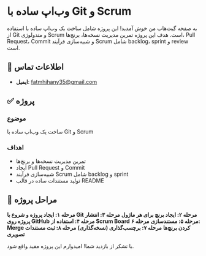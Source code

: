 # وب‌اپ ساده با Git و Scrum

به صفحه گیت‌هاب من خوش آمدید! این پروژه شامل ساخت یک وب‌اپ ساده با استفاده از Git و متدولوژی Scrum است. هدف این پروژه تمرین مدیریت نسخه‌ها، برنچ‌ها، Pull Request، Commit و شبیه‌سازی فرآیند Scrum شامل backlog، sprint و review است.

## 📧 اطلاعات تماس
- **ایمیل**: fatmhjhany35@gmail.com

## ✅ پروژه
### موضوع
ساخت یک وب‌اپ ساده با Git و Scrum

### اهداف
- تمرین مدیریت نسخه‌ها و برنچ‌ها
- ایجاد Pull Request و Commit
- شبیه‌سازی فرآیند Scrum شامل backlog و sprint
- تولید مستندات ساده در قالب README

## 📝 مراحل پروژه

 **مرحله ۱: ایجاد پروژه و شروع با Git**
 **مرحله ۲: ایجاد برنچ برای هر ماژول**
 **مرحله ۳: انتشار پروژه روی GitHub**
 **مرحله ۴: استفاده از Scrum Board**
 **مرحله ۵: مستندسازی**
 **مرحله ۶: Merge کردن برنچ‌ها**
 **مرحله ۷: برچسب‌گذاری (نسخه‌گذاری)**
 **مرحله ۸: ثبت مستندات تصویری**

با تشکر از بازدید شما! امیدوارم این پروژه مفید واقع شود.
